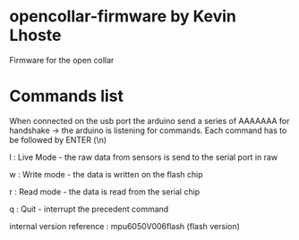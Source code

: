 opencollar-firmware by Kevin Lhoste
===================

Firmware for the open collar

Commands list 
================

When connected on the usb port the arduino send a series of AAAAAAA for handshake -> the arduino is listening for commands.
Each command has to be followed by ENTER (\n)

l  : Live Mode - the raw data from sensors is send to the serial port in raw

w  : Write mode - the data is written on the flash chip

r  : Read mode - the data is read from the serial chip

q  : Quit - interrupt the precedent command




internal version reference : mpu6050V006flash (flash version)
